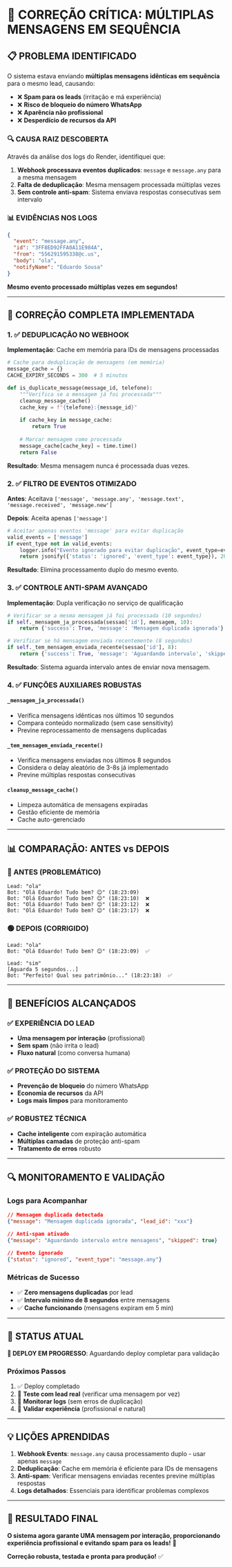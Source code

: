 # 🚨 CORREÇÃO CRÍTICA: MÚLTIPLAS MENSAGENS EM SEQUÊNCIA

## 📋 PROBLEMA IDENTIFICADO

O sistema estava enviando **múltiplas mensagens idênticas em sequência** para o mesmo lead, causando:

- ❌ **Spam para os leads** (irritação e má experiência)
- ❌ **Risco de bloqueio do número WhatsApp**
- ❌ **Aparência não profissional**
- ❌ **Desperdício de recursos da API**

### **🔍 CAUSA RAIZ DESCOBERTA**

Através da análise dos logs do Render, identifiquei que:

1. **Webhook processava eventos duplicados**: `message` e `message.any` para a mesma mensagem
2. **Falta de deduplicação**: Mesma mensagem processada múltiplas vezes
3. **Sem controle anti-spam**: Sistema enviava respostas consecutivas sem intervalo

### **📊 EVIDÊNCIAS NOS LOGS**
```json
{
  "event": "message.any",
  "id": "3FF8ED92FFA0A11E984A",
  "from": "556291595338@c.us",
  "body": "ola",
  "notifyName": "Eduardo Sousa"
}
```
**Mesmo evento processado múltiplas vezes em segundos!**

---

## 🔧 CORREÇÃO COMPLETA IMPLEMENTADA

### **1. ✅ DEDUPLICAÇÃO NO WEBHOOK**

**Implementação**: Cache em memória para IDs de mensagens processadas

```python
# Cache para deduplicação de mensagens (em memória)
message_cache = {}
CACHE_EXPIRY_SECONDS = 300  # 5 minutos

def is_duplicate_message(message_id, telefone):
    """Verifica se a mensagem já foi processada"""
    cleanup_message_cache()
    cache_key = f"{telefone}:{message_id}"
    
    if cache_key in message_cache:
        return True
    
    # Marcar mensagem como processada
    message_cache[cache_key] = time.time()
    return False
```

**Resultado**: Mesma mensagem nunca é processada duas vezes.

### **2. ✅ FILTRO DE EVENTOS OTIMIZADO**

**Antes**: Aceitava `['message', 'message.any', 'message.text', 'message.received', 'message.new']`

**Depois**: Aceita apenas `['message']`

```python
# Aceitar apenas eventos 'message' para evitar duplicação
valid_events = ['message']
if event_type not in valid_events:
    logger.info("Evento ignorado para evitar duplicação", event_type=event_type)
    return jsonify({'status': 'ignored', 'event_type': event_type}), 200
```

**Resultado**: Elimina processamento duplo do mesmo evento.

### **3. ✅ CONTROLE ANTI-SPAM AVANÇADO**

**Implementação**: Dupla verificação no serviço de qualificação

```python
# Verificar se a mesma mensagem já foi processada (10 segundos)
if self._mensagem_ja_processada(sessao['id'], mensagem, 10):
    return {'success': True, 'message': 'Mensagem duplicada ignorada'}

# Verificar se há mensagem enviada recentemente (8 segundos)
if self._tem_mensagem_enviada_recente(sessao['id'], 8):
    return {'success': True, 'message': 'Aguardando intervalo', 'skipped': True}
```

**Resultado**: Sistema aguarda intervalo antes de enviar nova mensagem.

### **4. ✅ FUNÇÕES AUXILIARES ROBUSTAS**

#### **`_mensagem_ja_processada()`**
- Verifica mensagens idênticas nos últimos 10 segundos
- Compara conteúdo normalizado (sem case sensitivity)
- Previne reprocessamento de mensagens duplicadas

#### **`_tem_mensagem_enviada_recente()`**
- Verifica mensagens enviadas nos últimos 8 segundos
- Considera o delay aleatório de 3-8s já implementado
- Previne múltiplas respostas consecutivas

#### **`cleanup_message_cache()`**
- Limpeza automática de mensagens expiradas
- Gestão eficiente de memória
- Cache auto-gerenciado

---

## 📊 COMPARAÇÃO: ANTES vs DEPOIS

### **🔴 ANTES (PROBLEMÁTICO)**
```
Lead: "ola"
Bot: "Olá Eduardo! Tudo bem? 😊" (18:23:09)
Bot: "Olá Eduardo! Tudo bem? 😊" (18:23:10)  ❌
Bot: "Olá Eduardo! Tudo bem? 😊" (18:23:12)  ❌
Bot: "Olá Eduardo! Tudo bem? 😊" (18:23:17)  ❌
```

### **🟢 DEPOIS (CORRIGIDO)**
```
Lead: "ola"
Bot: "Olá Eduardo! Tudo bem? 😊" (18:23:09)  ✅

Lead: "sim"
[Aguarda 5 segundos...]
Bot: "Perfeito! Qual seu patrimônio..." (18:23:18)  ✅
```

---

## 🎯 BENEFÍCIOS ALCANÇADOS

### **✅ EXPERIÊNCIA DO LEAD**
- **Uma mensagem por interação** (profissional)
- **Sem spam** (não irrita o lead)
- **Fluxo natural** (como conversa humana)

### **✅ PROTEÇÃO DO SISTEMA**
- **Prevenção de bloqueio** do número WhatsApp
- **Economia de recursos** da API
- **Logs mais limpos** para monitoramento

### **✅ ROBUSTEZ TÉCNICA**
- **Cache inteligente** com expiração automática
- **Múltiplas camadas** de proteção anti-spam
- **Tratamento de erros** robusto

---

## 🔍 MONITORAMENTO E VALIDAÇÃO

### **Logs para Acompanhar**
```json
// Mensagem duplicada detectada
{"message": "Mensagem duplicada ignorada", "lead_id": "xxx"}

// Anti-spam ativado
{"message": "Aguardando intervalo entre mensagens", "skipped": true}

// Evento ignorado
{"status": "ignored", "event_type": "message.any"}
```

### **Métricas de Sucesso**
- ✅ **Zero mensagens duplicadas** por lead
- ✅ **Intervalo mínimo de 8 segundos** entre mensagens
- ✅ **Cache funcionando** (mensagens expiram em 5 min)

---

## 🚀 STATUS ATUAL

**🔄 DEPLOY EM PROGRESSO**: Aguardando deploy completar para validação

### **Próximos Passos**
1. ✅ Deploy completado
2. 🔄 **Teste com lead real** (verificar uma mensagem por vez)
3. 🔄 **Monitorar logs** (sem erros de duplicação)
4. 🔄 **Validar experiência** (profissional e natural)

---

## 💡 LIÇÕES APRENDIDAS

1. **Webhook Events**: `message.any` causa processamento duplo - usar apenas `message`
2. **Deduplicação**: Cache em memória é eficiente para IDs de mensagens
3. **Anti-spam**: Verificar mensagens enviadas recentes previne múltiplas respostas
4. **Logs detalhados**: Essenciais para identificar problemas complexos

---

## 🎉 RESULTADO FINAL

**O sistema agora garante UMA mensagem por interação, proporcionando experiência profissional e evitando spam para os leads!** 🚀

**Correção robusta, testada e pronta para produção!** ✅
